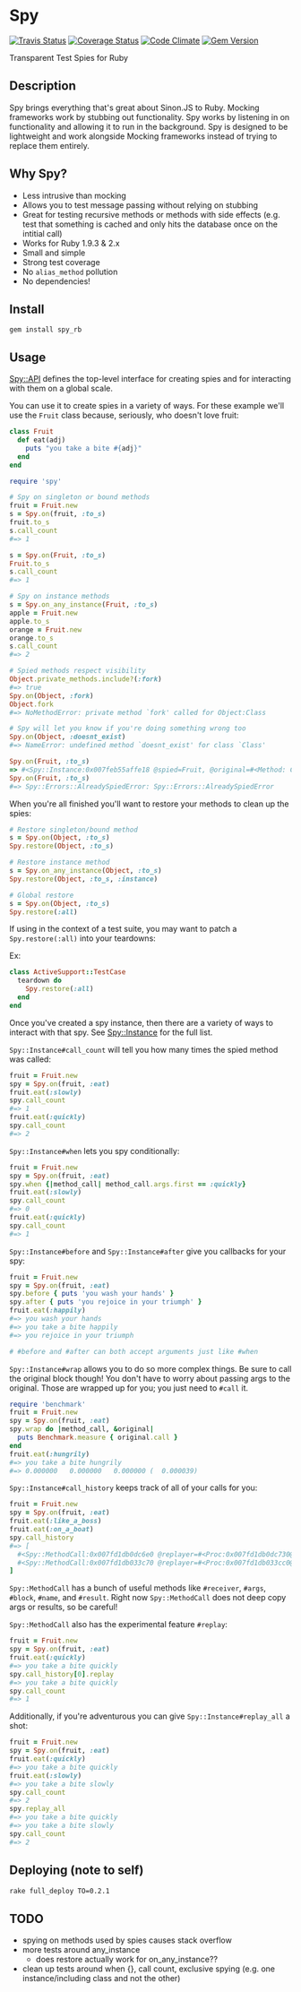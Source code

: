 # Spy

[![Travis Status](https://travis-ci.org/jbodah/spy_rb.svg?branch=master)](https://travis-ci.org/jbodah/spy_rb)
[![Coverage Status](https://coveralls.io/repos/jbodah/spy_rb/badge.svg?branch=master)](https://coveralls.io/r/jbodah/spy_rb?branch=master)
[![Code Climate](https://codeclimate.com/github/jbodah/spy_rb/badges/gpa.svg)](https://codeclimate.com/github/jbodah/spy_rb)
[![Gem Version](https://badge.fury.io/rb/spy_rb.svg)](http://badge.fury.io/rb/spy_rb)

Transparent Test Spies for Ruby

## Description

Spy brings everything that's great about Sinon.JS to Ruby. Mocking frameworks work by stubbing out functionality. Spy works by listening in on functionality and allowing it to run in the background. Spy is designed to be lightweight and work alongside Mocking frameworks instead of trying to replace them entirely.

## Why Spy?

* Less intrusive than mocking
* Allows you to test message passing without relying on stubbing
* Great for testing recursive methods or methods with side effects (e.g. test that something is cached and only hits the database once on the intitial call)
* Works for Ruby 1.9.3 & 2.x
* Small and simple
* Strong test coverage
* No `alias_method` pollution
* No dependencies!

## Install

```
gem install spy_rb
```

## Usage

[Spy::API](https://github.com/jbodah/spy_rb/blob/master/lib/spy/api.rb) defines the top-level interface for creating spies and for interacting with them on a global scale.

You can use it to create spies in a variety of ways. For these example we'll use the `Fruit` class because, seriously, who doesn't love fruit:

```rb
class Fruit
  def eat(adj)
    puts "you take a bite #{adj}"
  end
end

require 'spy'

# Spy on singleton or bound methods
fruit = Fruit.new
s = Spy.on(fruit, :to_s)
fruit.to_s
s.call_count
#=> 1

s = Spy.on(Fruit, :to_s)
Fruit.to_s
s.call_count
#=> 1

# Spy on instance methods
s = Spy.on_any_instance(Fruit, :to_s)
apple = Fruit.new
apple.to_s
orange = Fruit.new
orange.to_s
s.call_count
#=> 2

# Spied methods respect visibility
Object.private_methods.include?(:fork)
#=> true
Spy.on(Object, :fork)
Object.fork
#=> NoMethodError: private method `fork' called for Object:Class

# Spy will let you know if you're doing something wrong too
Spy.on(Object, :doesnt_exist)
#=> NameError: undefined method `doesnt_exist' for class `Class'

Spy.on(Fruit, :to_s)
=> #<Spy::Instance:0x007feb55affe18 @spied=Fruit, @original=#<Method: Class(Module)#to_s>, @visibility=:public, @conditional_filters=[], @before_callbacks=[], @after_callbacks=[], @around_procs=[], @call_history=[], @strategy=#<Spy::Instance::Strategy::Intercept:0x007feb55affc38 @spy=#<Spy::Instance:0x007feb55affe18 ...>, @intercept_target=#<Class:Fruit>>>
Spy.on(Fruit, :to_s)
#=> Spy::Errors::AlreadySpiedError: Spy::Errors::AlreadySpiedError
```

When you're all finished you'll want to restore your methods to clean up the spies:

```rb
# Restore singleton/bound method
s = Spy.on(Object, :to_s)
Spy.restore(Object, :to_s)

# Restore instance method
s = Spy.on_any_instance(Object, :to_s)
Spy.restore(Object, :to_s, :instance)

# Global restore
s = Spy.on(Object, :to_s)
Spy.restore(:all)
```

If using in the context of a test suite, you may want to patch a `Spy.restore(:all)` into your teardowns:

Ex:
```ruby
class ActiveSupport::TestCase
  teardown do
    Spy.restore(:all)
  end
end
```

Once you've created a spy instance, then there are a variety of ways to interact with that spy. See [Spy::Instance](https://github.com/jbodah/spy_rb/tree/master/lib/spy/instance.rb) for the full list.

`Spy::Instance#call_count` will tell you how many times the spied method was called:

```rb
fruit = Fruit.new
spy = Spy.on(fruit, :eat)
fruit.eat(:slowly)
spy.call_count
#=> 1
fruit.eat(:quickly)
spy.call_count
#=> 2
```

`Spy::Instance#when` lets you spy conditionally:

```rb
fruit = Fruit.new
spy = Spy.on(fruit, :eat)
spy.when {|method_call| method_call.args.first == :quickly}
fruit.eat(:slowly)
spy.call_count
#=> 0
fruit.eat(:quickly)
spy.call_count
#=> 1
```

`Spy::Instance#before` and `Spy::Instance#after` give you callbacks for your spy:

```rb
fruit = Fruit.new
spy = Spy.on(fruit, :eat)
spy.before { puts 'you wash your hands' }
spy.after { puts 'you rejoice in your triumph' }
fruit.eat(:happily)
#=> you wash your hands
#=> you take a bite happily
#=> you rejoice in your triumph

# #before and #after can both accept arguments just like #when
```

`Spy::Instance#wrap` allows you to do so more complex things. Be sure to call the original block though! You don't have to worry about passing args to the original.
Those are wrapped up for you; you just need to `#call` it.

```rb
require 'benchmark'
fruit = Fruit.new
spy = Spy.on(fruit, :eat)
spy.wrap do |method_call, &original|
  puts Benchmark.measure { original.call }
end
fruit.eat(:hungrily)
#=> you take a bite hungrily
#=> 0.000000   0.000000   0.000000 (  0.000039)
```

`Spy::Instance#call_history` keeps track of all of your calls for you:

```rb
fruit = Fruit.new
spy = Spy.on(fruit, :eat)
fruit.eat(:like_a_boss)
fruit.eat(:on_a_boat)
spy.call_history
#=> [
  #<Spy::MethodCall:0x007fd1db0dc6e0 @replayer=#<Proc:0x007fd1db0dc730@/Users/Bodah/.rbenv/versions/2.1.3/lib/ruby/gems/2.1.0/gems/spy_rb-0.3.0/lib/spy/instance/api/internal.rb:60>, @name=:eat, @receiver=#<Fruit:0x007fd1db0efdd0>, @args=[:like_a_boss], @result=nil>,
  #<Spy::MethodCall:0x007fd1db033c70 @replayer=#<Proc:0x007fd1db033cc0@/Users/Bodah/.rbenv/versions/2.1.3/lib/ruby/gems/2.1.0/gems/spy_rb-0.3.0/lib/spy/instance/api/internal.rb:60>, @name=:eat, @receiver=#<Fruit:0x007fd1db0efdd0>, @args=[:on_a_boat], @result=nil>
]
```

`Spy::MethodCall` has a bunch of useful methods like `#receiver`, `#args`, `#block`, `#name`, and `#result`. Right now `Spy::MethodCall` does not deep copy args or results, so be careful!

`Spy::MethodCall` also has the experimental feature `#replay`:

```rb
fruit = Fruit.new
spy = Spy.on(fruit, :eat)
fruit.eat(:quickly)
#=> you take a bite quickly
spy.call_history[0].replay
#=> you take a bite quickly
spy.call_count
#=> 1
```

Additionally, if you're adventurous you can give `Spy::Instance#replay_all` a shot:

```rb
fruit = Fruit.new
spy = Spy.on(fruit, :eat)
fruit.eat(:quickly)
#=> you take a bite quickly
fruit.eat(:slowly)
#=> you take a bite slowly
spy.call_count
#=> 2
spy.replay_all
#=> you take a bite quickly
#=> you take a bite slowly
spy.call_count
#=> 2
```

## Deploying (note to self)

```sh
rake full_deploy TO=0.2.1
```

## TODO
- spying on methods used by spies causes stack overflow
- more tests around any_instance
  - does restore actually work for on_any_instance??
- clean up tests around when {}, call count, exclusive spying (e.g. one instance/including class and not the other)

